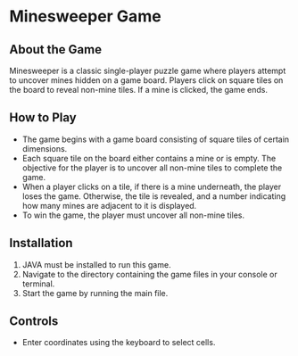 # Minesweeper Game

## About the Game

Minesweeper is a classic single-player puzzle game where players attempt to uncover mines hidden on a game board. Players click on square tiles on the board to reveal non-mine tiles. If a mine is clicked, the game ends.

## How to Play

- The game begins with a game board consisting of square tiles of certain dimensions.
- Each square tile on the board either contains a mine or is empty. The objective for the player is to uncover all non-mine tiles to complete the game.
- When a player clicks on a tile, if there is a mine underneath, the player loses the game. Otherwise, the tile is revealed, and a number indicating how many mines are adjacent to it is displayed.
- To win the game, the player must uncover all non-mine tiles.

## Installation

1. JAVA must be installed to run this game.
3. Navigate to the directory containing the game files in your console or terminal.
4. Start the game by running the main file.

## Controls

- Enter coordinates using the keyboard to select cells.
  

